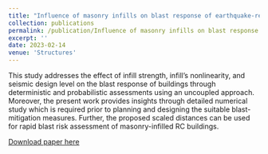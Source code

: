 ```yaml
---
title: "Influence of masonry infills on blast response of earthquake-resistant reinforced concrete buildings"
collection: publications
permalink: /publication/Influence of masonry infills on blast response of earthquake-resistant reinforced concrete buildings
excerpt: ''
date: 2023-02-14
venue: 'Structures'
---
```

This study addresses the effect of infill strength, infill’s nonlinearity, and seismic design level on the blast response of buildings through deterministic and probabilistic assessments using an uncoupled approach. Moreover, the present work provides insights through detailed numerical study which is required prior to planning and designing the suitable blast-mitigation measures. Further, the proposed scaled distances can be used for rapid blast risk assessment of masonry-infilled RC buildings.

[Download paper here](https://www.sciencedirect.com/science/article/abs/pii/S2352012423002369)


